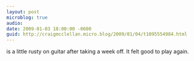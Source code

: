 ```yaml
---
layout: post
microblog: true
audio: 
date: 2009-01-03 18:00:00 -0600
guid: http://craigmcclellan.micro.blog/2009/01/04/t1095554984.html
---
```

is a little rusty on guitar after taking a week off.  It felt good to play again.
